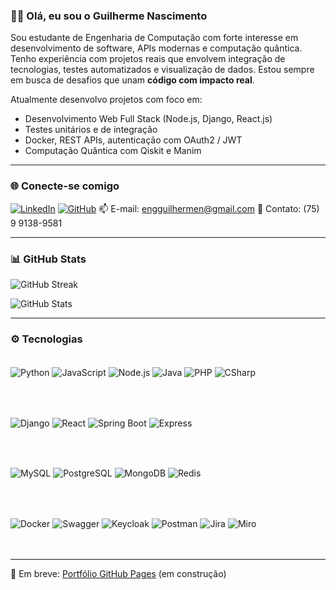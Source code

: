 ### 👋🏽 Olá, eu sou o Guilherme Nascimento

Sou estudante de Engenharia de Computação com forte interesse em desenvolvimento de software, APIs modernas e computação quântica. Tenho experiência com projetos reais que envolvem integração de tecnologias, testes automatizados e visualização de dados. Estou sempre em busca de desafios que unam **código com impacto real**.

Atualmente desenvolvo projetos com foco em:
- Desenvolvimento Web Full Stack (Node.js, Django, React.js)
- Testes unitários e de integração
- Docker, REST APIs, autenticação com OAuth2 / JWT
- Computação Quântica com Qiskit e Manim


---

### 🌐 Conecte-se comigo

[![LinkedIn](https://img.shields.io/badge/LinkedIn-0077B5?style=for-the-badge&logo=linkedin&logoColor=white)](https://linkedin.com/in/guilherme-nascimento-a103a9304)    [![GitHub](https://img.shields.io/badge/GitHub-171515?style=for-the-badge&logo=github&logoColor=white)](https://github.com/quguit)
📫 E-mail: engguilhermen@gmail.com                  📱 Contato: (75) 9 9138-9581  


---

### 📊 GitHub Stats

![GitHub Streak](https://streak-stats.demolab.com?user=quguit&theme=tokyonight&hide_border=true&date_format=M%20j%5B%2C%20Y%5D)

![GitHub Stats](https://github-readme-stats.vercel.app/api?username=quguit&show_icons=true&theme=tokyonight&hide=prs&hide_title=true&hide_rank=true)

---

### ⚙️ Tecnologias

<div style="display: inline_block"><br/>

  <!-- Linguagens -->
  <img align="center" alt="Python" src="https://img.shields.io/badge/Python-14354C?style=for-the-badge&logo=python&logoColor=white"/>
  <img align="center" alt="JavaScript" src="https://img.shields.io/badge/JavaScript-F7DF1E?style=for-the-badge&logo=javascript&logoColor=black"/>
  <img align="center" alt="Node.js" src="https://img.shields.io/badge/Node.js-339933?style=for-the-badge&logo=node.js&logoColor=white"/>
  <img align="center" alt="Java" src="https://img.shields.io/badge/Java-ED8B00?style=for-the-badge&logo=openjdk&logoColor=white"/>
  <img align="center" alt="PHP" src="https://img.shields.io/badge/PHP-777BB4?style=for-the-badge&logo=php&logoColor=white"/>
  <img align="center" alt="CSharp" src="https://img.shields.io/badge/C%23-239120?style=for-the-badge&logo=c-sharp&logoColor=white"/>

  <br><br>

  <!-- Frameworks -->
  <img align="center" alt="Django" src="https://img.shields.io/badge/Django-092E20?style=for-the-badge&logo=django&logoColor=white"/>
  <img align="center" alt="React" src="https://img.shields.io/badge/React-20232A?style=for-the-badge&logo=react&logoColor=61DAFB"/>
  <img align="center" alt="Spring Boot" src="https://img.shields.io/badge/Spring_Boot-6DB33F?style=for-the-badge&logo=spring-boot&logoColor=white"/>
  <img align="center" alt="Express" src="https://img.shields.io/badge/Express.js-000000?style=for-the-badge&logo=express&logoColor=white"/>

  <br><br>

  <!-- Banco de Dados -->
  <img align="center" alt="MySQL" src="https://img.shields.io/badge/MySQL-00000F?style=for-the-badge&logo=mysql&logoColor=white"/>
  <img align="center" alt="PostgreSQL" src="https://img.shields.io/badge/PostgreSQL-316192?style=for-the-badge&logo=postgresql&logoColor=white"/>
  <img align="center" alt="MongoDB" src="https://img.shields.io/badge/MongoDB-4EA94B?style=for-the-badge&logo=mongodb&logoColor=white"/>
  <img align="center" alt="Redis" src="https://img.shields.io/badge/Redis-DC382D?style=for-the-badge&logo=redis&logoColor=white"/>

  <br><br>

  <!-- Ferramentas -->
  <img align="center" alt="Docker" src="https://img.shields.io/badge/Docker-2496ED?style=for-the-badge&logo=docker&logoColor=white"/>
  <img align="center" alt="Swagger" src="https://img.shields.io/badge/Swagger-85EA2D?style=for-the-badge&logo=swagger&logoColor=black"/>
  <img align="center" alt="Keycloak" src="https://img.shields.io/badge/Keycloak-0071C5?style=for-the-badge&logo=keycloak&logoColor=white"/>
  <img align="center" alt="Postman" src="https://img.shields.io/badge/Postman-FF6C37?style=for-the-badge&logo=postman&logoColor=white"/>
  <img align="center" alt="Jira" src="https://img.shields.io/badge/Jira-0052CC?style=for-the-badge&logo=jira&logoColor=white"/>
  <img align="center" alt="Miro" src="https://img.shields.io/badge/Miro-050038?style=for-the-badge&logo=miro&logoColor=white"/>

</div><br/><br/>

---

🚀 Em breve: [Portfólio GitHub Pages](https://quguit.github.io) (em construção)
